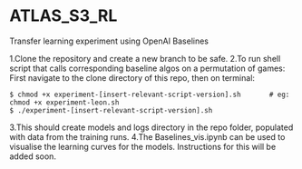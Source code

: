 # ATLAS_S3_RL
Transfer learning experiment using OpenAI Baselines


1.Clone the repository and create a new branch to be safe.
2.To run shell script that calls corresponding baseline algos on a permutation of games:
  First navigate to the clone directory of this repo, then on terminal:

	$ chmod +x experiment-[insert-relevant-script-version].sh 		# eg: chmod +x experiment-leon.sh
	$ ./experiment-[insert-relevant-script-version].sh 	

3.This should create models and logs directory in the repo folder, populated with data from the training runs.
4.The Baselines_vis.ipynb can be used to visualise the learning curves for the models. Instructions for this will be added soon.